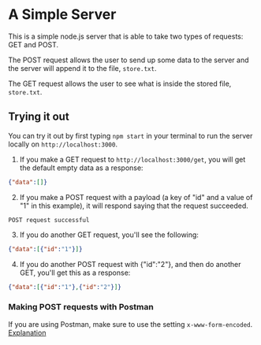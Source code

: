 # A Simple Server

This is a simple node.js server that is able to take two types of requests: GET and POST.

The POST request allows the user to send up some data to the server and the server will append it to the file, `store.txt`.

The GET request allows the user to see what is inside the stored file, `store.txt`.

## Trying it out

You can try it out by first typing `npm start` in your terminal to run the server locally on `http://localhost:3000`.

1. If you make a GET request to `http://localhost:3000/get`, you will get the default empty data as a response:

```json
{"data":[]}
```

2. If you make a POST request with a payload (a key of "id" and a value of "1" in this example), it will respond saying that the request succeeded.

```
POST request successful
```

3. If you do another GET request, you'll see the following:

```json
{"data":[{"id":"1"}]}
```

4. If you do another POST request with {"id":"2"}, and then do another GET, you'll get this as a response:

```json
{"data":[{"id":"1"},{"id":"2"}]}
```

### Making POST requests with Postman

If you are using Postman, make sure to use the setting `x-www-form-encoded`. [Explanation](http://stackoverflow.com/questions/24543847/req-body-empty-on-posts)